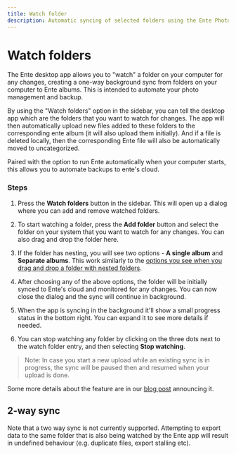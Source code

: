 ```yaml
---
title: Watch folder
description: Automatic syncing of selected folders using the Ente Photos desktop app
---
```


# Watch folders

The Ente desktop app allows you to "watch" a folder on your computer for any
changes, creating a one-way background sync from folders on your computer to
Ente albums. This is intended to automate your photo management and backup.

By using the "Watch folders" option in the sidebar, you can tell the desktop app
which are the folders that you want to watch for changes. The app will then
automatically upload new files added to these folders to the corresponding ente
album (it will also upload them initially). And if a file is deleted locally,
then the corresponding Ente file will also be automatically moved to
uncategorized.

Paired with the option to run Ente automatically when your computer starts, this
allows you to automate backups to ente's cloud.

### Steps

1. Press the **Watch folders** button in the sidebar. This will open up a dialog
   where you can add and remove watched folders.

2. To start watching a folder, press the **Add folder** button and select the
   folder on your system that you want to watch for any changes. You can also
   drag and drop the folder here.

3. If the folder has nesting, you will see two options - **A single album** and
   **Separate albums**. This work similarly to the
   [options you see when you drag and drop a folder with nested folders](/photos/features/albums#preserving-folder-structure).

4. After choosing any of the above options, the folder will be initially synced
   to Ente's cloud and monitored for any changes. You can now close the dialog
   and the sync will continue in background.

5. When the app is syncing in the background it'll show a small progress status
   in the bottom right. You can expand it to see more details if needed.

6. You can stop watching any folder by clicking on the three dots next to the
   watch folder entry, and then selecting **Stop watching**.

> Note: In case you start a new upload while an existing sync is in progress,
> the sync will be paused then and resumed when your upload is done.

Some more details about the feature are in our
[blog post](http://ente.io/blog/watch-folders) announcing it.

## 2-way sync

Note that a two way sync is not currently supported. Attempting to export data
to the same folder that is also being watched by the Ente app will result in
undefined behaviour (e.g. duplicate files, export stalling etc).
